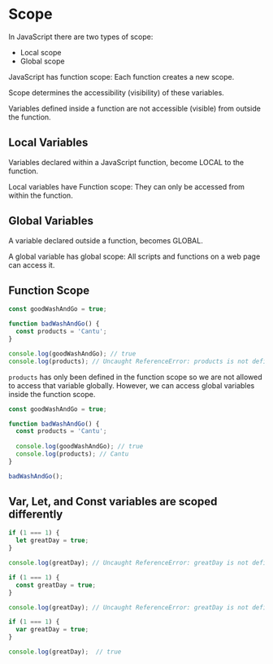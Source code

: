 # Scope

In JavaScript there are two types of scope:

- Local scope
- Global scope

JavaScript has function scope: Each function creates a new scope.

Scope determines the accessibility (visibility) of these variables.

Variables defined inside a function are not accessible (visible) from outside the function.

## Local Variables

Variables declared within a JavaScript function, become LOCAL to the function.

Local variables have Function scope: They can only be accessed from within the function.

## Global Variables

A variable declared outside a function, becomes GLOBAL.

A global variable has global scope: All scripts and functions on a web page can access it.


## Function Scope

```JavaScript
const goodWashAndGo = true;

function badWashAndGo() {
  const products = 'Cantu';
}

console.log(goodWashAndGo); // true
console.log(products); // Uncaught ReferenceError: products is not defined

```

`products` has only been defined in the function scope so we are not allowed to access that variable globally. However, we can access global variables inside the function scope.

```JavaScript
const goodWashAndGo = true;

function badWashAndGo() {
  const products = 'Cantu';
  
  console.log(goodWashAndGo); // true
  console.log(products); // Cantu
}

badWashAndGo();
```

## Var, Let, and Const variables are scoped differently

```JavaScript
if (1 === 1) {
  let greatDay = true;
}

console.log(greatDay); // Uncaught ReferenceError: greatDay is not defined
```


```JavaScript
if (1 === 1) {
  const greatDay = true;
}

console.log(greatDay); // Uncaught ReferenceError: greatDay is not defined
```

```JavaScript
if (1 === 1) {
  var greatDay = true;
}

console.log(greatDay);  // true 
```
